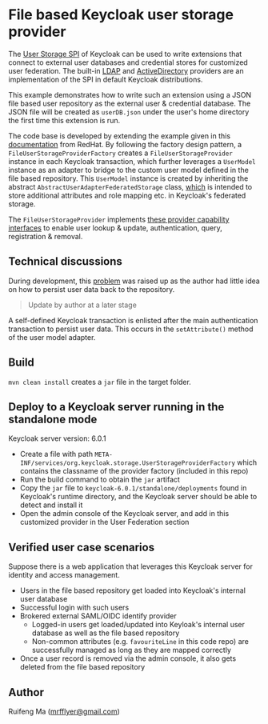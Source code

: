 # File based Keycloak user storage provider

The [User Storage SPI](https://www.keycloak.org/docs/6.0/server_development/#_user-storage-spi) of Keycloak can be used to write extensions that connect to external user databases and credential stores for customized user federation. 
The built-in [LDAP](https://github.com/keycloak/keycloak/blob/b478472b3578b8980d7b5f1642e91e75d1e78d16/federation/ldap/src/main/java/org/keycloak/storage/ldap/LDAPStorageProvider.java) and [ActiveDirectory](https://github.com/keycloak/keycloak/blob/b478472b3578b8980d7b5f1642e91e75d1e78d16/federation/kerberos/src/main/java/org/keycloak/federation/kerberos/KerberosFederationProvider.java) providers are an implementation of the SPI in default Keycloak distributions.

This example demonstrates how to write such an extension using a JSON file based user repository as the external user & credential database. The JSON file will be created as `userDB.json` under the user's home directory the first time this extension is run.

The code base is developed by extending the example given in this [documentation](https://access.redhat.com/documentation/en-us/red_hat_single_sign-on/7.1/html/server_developer_guide/user-storage-spi) from RedHat. 
By following the factory design pattern, a `FileUserStorageProviderFactory` creates a `FileUserStorageProvider` instance in each Keycloak transaction, which further leverages a `UserModel` instance as an adapter to bridge to the custom user model defined in the file based repository.
This `UserModel` instance is created by inheriting the abstract `AbstractUserAdapterFederatedStorage` class, [which](https://access.redhat.com/documentation/en-us/red_hat_single_sign-on/7.1/html/server_developer_guide/user-storage-spi#augmenting_external_storage) is intended to store additional attributes and role mapping etc. in Keycloak's federated storage.  

The `FileUserStorageProvider` implements [these provider capability interfaces](https://access.redhat.com/documentation/en-us/red_hat_single_sign-on/7.1/html/server_developer_guide/user-storage-spi#provider_capability_interfaces) to enable user lookup & update, authentication, query, registration & removal. 

## Technical discussions

During development, this [problem](https://stackoverflow.com/questions/56272637/how-do-i-write-a-simple-transaction-wrapper-in-a-keycloak-spi-extension) was raised up as the author had little idea on how to persist user data back to the repository. 

> Update by author at a later stage

A self-defined Keycloak transaction is enlisted after the main authentication transaction to persist user data. This occurs in the `setAttribute()` method of the user model adapter. 


## Build

`mvn clean install` creates a `jar` file in the target folder. 

## Deploy to a Keycloak server running in the standalone mode

Keycloak server version: 6.0.1
* Create a file with path `META-INF/services/org.keycloak.storage.UserStorageProviderFactory` which contains the classname of the provider factory (included in this repo)
* Run the build command to obtain the `jar` artifact
* Copy the `jar` file to `keycloak-6.0.1/standalone/deployments` found in Keycloak's runtime directory, and the Keycloak server should be able to detect and install it
* Open the admin console of the Keycloak server, and add in this customized provider in the User Federation section

## Verified user case scenarios 

Suppose there is a web application that leverages this Keycloak server for identity and access management. 

* Users in the file based repository get loaded into Keycloak's internal user database
* Successful login with such users
* Brokered external SAML/OIDC identify provider
    * Logged-in users get loaded/updated into Keyloak's internal user database as well as the file based repository
    * Non-common attributes (e.g. `favouriteLine` in this code repo) are successfully managed as long as they are mapped correctly
* Once a user record is removed via the admin console, it also gets deleted from the file based repository
  
## Author

Ruifeng Ma (mrfflyer@gmail.com)


